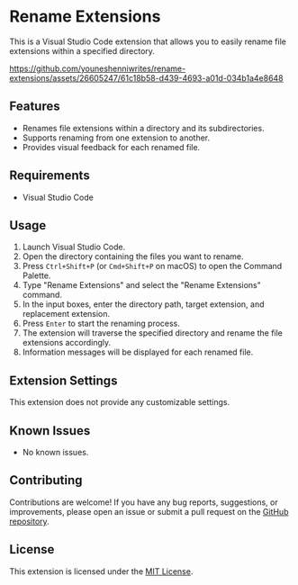 # Rename Extensions

This is a Visual Studio Code extension that allows you to easily rename file extensions within a specified directory.

https://github.com/youneshenniwrites/rename-extensions/assets/26605247/61c18b58-d439-4693-a01d-034b1a4e8648



## Features

- Renames file extensions within a directory and its subdirectories.
- Supports renaming from one extension to another.
- Provides visual feedback for each renamed file.

## Requirements

- Visual Studio Code

## Usage

1. Launch Visual Studio Code.
2. Open the directory containing the files you want to rename.
3. Press `Ctrl+Shift+P` (or `Cmd+Shift+P` on macOS) to open the Command Palette.
4. Type "Rename Extensions" and select the "Rename Extensions" command.
5. In the input boxes, enter the directory path, target extension, and replacement extension.
6. Press `Enter` to start the renaming process.
7. The extension will traverse the specified directory and rename the file extensions accordingly.
8. Information messages will be displayed for each renamed file.

## Extension Settings

This extension does not provide any customizable settings.

## Known Issues

- No known issues.

## Contributing

Contributions are welcome! If you have any bug reports, suggestions, or improvements, please open an issue or submit a pull request on the [GitHub repository](https://github.com/youneshenniwrites/rename-extensions).

## License

This extension is licensed under the [MIT License](https://github.com/git/git-scm.com/blob/main/MIT-LICENSE.txt).
